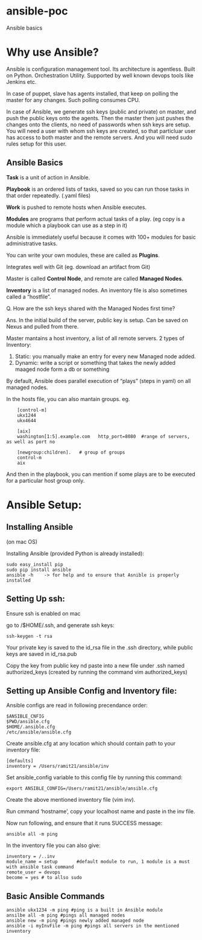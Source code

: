 # ansible-poc
Ansible basics

# Why use Ansible?
Ansible is configuration management tool.
Its architecture is agentless.
Built on Python.
Orchestration Utility.
Supported by well known devops tools like Jenkins etc.

In case of puppet, slave has agents installed, that keep on polling the master for any changes. Such polling consumes CPU.

In case of Ansible, we generate ssh keys (public and private) on master, and push the public keys onto the agents. Then the master then just pushes the changes onto the clients, no need of passwords when ssh keys are setup. You will need a user with whom ssh keys are created, so that particluar user has access to both master and the remote servers. And you will need sudo rules setup for this user.

## Ansible Basics
**Task** is a unit of action in Ansible.

**Playbook** is an ordered lists of tasks, saved so you can run those tasks in that order repeatedly. (.yaml files)

**Work** is pushed to remote hosts when Ansible executes.

**Modules** are programs that perform actual tasks of a play. (eg copy is a module which a playbook can use as a step in it)

Ansible is immediately useful because it comes with 100+ modules for basic administrative tasks.

You can write your own modules, these are called as **Plugins**.

Integrates well with Git (eg. download an artifact from Git) 

Master is called **Control Node**, and remote are called **Managed Nodes**.

**Inventory** is a list of managed nodes. An inventory file is also sometimes called a “hostfile”. 

Q. How are the ssh keys shared with the Managed Nodes first time? 

Ans. In the initial build of the server, public key is setup. Can be saved on Nexus and pulled from there.

Master mantains a host inventory, a list of all remote servers. 2 types of Inventory:
1. Static: you manually make an entry for every new Managed node added.
2. Dynamic: write a script or something that takes the newly added maaged node form a db or something

By default, Ansible does parallel execution of “plays” (steps in yaml) on all managed nodes.

In the hosts file, you can also mantain groups. eg.
```
	[control-m]
	ukx1244
	ukx4644

	[aix]
	washington[1:5].example.com   http_port=8080  #range of servers, as well as port no

	[newgroup:children].   # group of groups
	control-m
	aix
```
And then in the playbook, you can mention if some plays are to be executed for a particular host group only.

# Ansible Setup:
## Installing Ansible
(on mac OS)

Installing Ansible (provided Python is already installed):

```
sudo easy_install pip
sudo pip install ansible
ansible -h    -> for help and to ensure that Asnible is properly installed
```

## Setting Up ssh:
Ensure ssh is enabled on mac

go to /$HOME/.ssh, and generate ssh keys:
```
ssh-keygen -t rsa
```
Your private key is saved to the id_rsa file in the .ssh directory, while public keys are saved in id_rsa.pub

Copy the key from public key nd paste into a new file under .ssh named authorized_keys (created by running the command vim authorized_keys) 

## Setting up Ansible Config and Inventory file:

Ansible configs are read in following precendance order:
```
$ANSIBLE_CNFIG
$PWD/ansible.cfg
$HOME/.ansible.cfg
/etc/ansible/ansible.cfg
```

Create ansible.cfg at any location which should contain path to your inventory file:
```
[defaults]
inventory = /Users/ramit21/ansible/inv
```

Set ansible_config variable to this config file by running this command:
```
export ANSIBLE_CONFIG=/Users/ramit21/ansible/ansible.cfg
```
Create the above mentioned inventory file (vim inv).

Run cmmand ‘hostname’, copy your localhost name and paste in the inv file.

Now run following, and ensure that it runs SUCCESS message: 
```
ansible all -m ping
```

In the inventory file you can also give:
```
inventory = /..inv
module_name = setup       #default module to run, 1 module is a must with ansible task command
remote_user = devops
become = yes # to allso sudo
```

## Basic Ansible Commands
```
ansible ukx1234 -m ping #ping is a built in Ansible module
ansilbe all -m ping #pings all managed nodes
ansible new -m ping #pings newly added managed node
ansible -i myInvFile -m ping #pings all servers in the mentioned inventory
```

